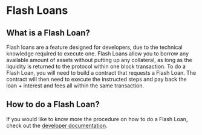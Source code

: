 # Flash Loans

## What is a Flash Loan?

Flash loans are a feature designed for developers, due to the technical knowledge required to execute one. Flash Loans allow you to borrow any available amount of assets without putting up any collateral, as long as the liquidity is returned to the protocol within one block transaction. To do a Flash Loan, you will need to build a contract that requests a Flash Loan. The contract will then need to execute the instructed steps and pay back the loan + interest and fees all within the same transaction.

## How to do a Flash Loan?

If you would like to know more the procedure on how to do a Flash Loan, check out the [developer documentation](https://app.gitbook.com/s/JoPOn9EuKR5wJyQRcvjo/sparklend/features/flash-loans).
